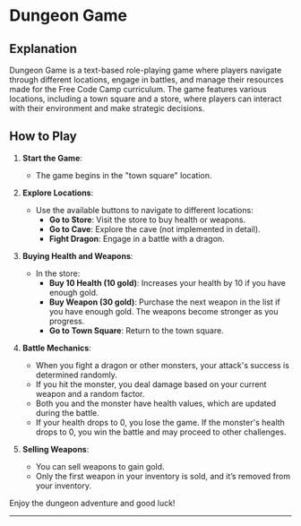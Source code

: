 # Dungeon Game

## Explanation

Dungeon Game is a text-based role-playing game where players navigate through different locations, engage in battles, and manage their resources made for the Free Code Camp curriculum. The game features various locations, including a town square and a store, where players can interact with their environment and make strategic decisions.

## How to Play

1. **Start the Game**:
   - The game begins in the "town square" location.

2. **Explore Locations**:
   - Use the available buttons to navigate to different locations:
     - **Go to Store**: Visit the store to buy health or weapons.
     - **Go to Cave**: Explore the cave (not implemented in detail).
     - **Fight Dragon**: Engage in a battle with a dragon.

3. **Buying Health and Weapons**:
   - In the store:
     - **Buy 10 Health (10 gold)**: Increases your health by 10 if you have enough gold.
     - **Buy Weapon (30 gold)**: Purchase the next weapon in the list if you have enough gold. The weapons become stronger as you progress.
     - **Go to Town Square**: Return to the town square.

4. **Battle Mechanics**:
   - When you fight a dragon or other monsters, your attack's success is determined randomly.
   - If you hit the monster, you deal damage based on your current weapon and a random factor.
   - Both you and the monster have health values, which are updated during the battle.
   - If your health drops to 0, you lose the game. If the monster's health drops to 0, you win the battle and may proceed to other challenges.

5. **Selling Weapons**:
   - You can sell weapons to gain gold.
   - Only the first weapon in your inventory is sold, and it’s removed from your inventory.

Enjoy the dungeon adventure and good luck!

---